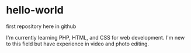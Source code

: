 # hello-world
first repository here in github

I'm currently learning PHP, HTML, and CSS for web development.
I'm new to this field but have experience in video and photo editing.
